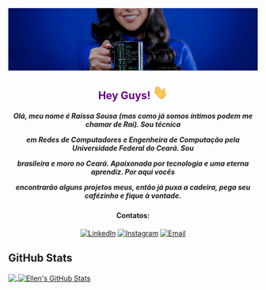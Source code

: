 

<div align="center">
<img align="center" src="painel.jfif" alt="painel">
<h2><font color="#660582">Hey Guys! </font> <img src="https://github.com/ABSphreak/ABSphreak/blob/master/gifs/Hi.gif" width="30px"></h2>
<div><h5>
<p>Olá, meu nome é Raissa Sousa (mas como já somos íntimos podem me chamar de Rai). Sou técnica
<p>em Redes de Computadores e Engenheira de Computação pela Universidade Federal do Ceará. Sou  
<p>brasileira e moro no Ceará. Apaixonada por tecnologia e uma eterna aprendiz. Por aqui vocês 
<p>encontrarão alguns projetos meus, então já puxa a cadeira, pega seu cafézinho e fique à vontade.</p>
</h5></div>
<p>
<h4>Contatos:</h4>
<a href="https://www.linkedin.com/in/raissa-sousa/" target="_blank"><img src="https://img.shields.io/badge/LinkedIn-%230077B5.svg?&style=flat-arround&logo=linkedin&logoColor=white" alt="LinkedIn"></a>
<a href="https://www.instagram.com/sousaellenn/" target="_blank"><img src="https://img.shields.io/badge/Instagram-%230077B5.svg?&style=flat-arround&logo=instagram&logoColor=white" alt="Instagram"></a>
<a href="mailto:ellensousa@alu.ufc.br?Subject=%5BGitHub%5D" target="_blank"><img src="https://img.shields.io/badge/Email-%230077B5.svg?&style=flat-arround&logo=gmail&logoColor=white" alt="Email"></a>


</div>
</div>





## GitHub Stats

<a href="https://github.com/sousaellen/sousaellen">
  <img align="center" src="https://github-readme-stats.vercel.app/api/top-langs/?username=sousaellen&hide=java,html,tex&title_color=ffffff&text_color=ffffff&icon_color=FFFFFF&bg_color=205693&langs_count=4" />
</a>
<a href="https://github.com/sousaellen/sousaellen">
  <img align="center" src="https://github-readme-stats.vercel.app/api?username=sousaellen&show_icons=true&line_height=27&count_private=true&title_color=ffffff&text_color=ffffff&icon_color=ffffff&bg_color=205693" alt="Ellen's GitHub Stats" />
</a>











